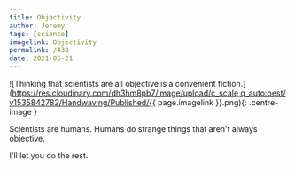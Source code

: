 ```yaml
---
title: Objectivity
author: Jeremy
tags: [science]
imagelink: Objectivity
permalink: /438
date: 2021-05-21
---
```


![Thinking that scientists are all objective is a convenient fiction.](https://res.cloudinary.com/dh3hm8pb7/image/upload/c_scale,q_auto:best/v1535842782/Handwaving/Published/{{ page.imagelink }}.png){: .centre-image }

Scientists are humans. Humans do strange things that aren't always objective.

I'll let you do the rest.

